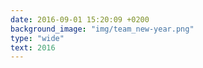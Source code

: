 ```yaml
---
date: 2016-09-01 15:20:09 +0200
background_image: "img/team_new-year.png"
type: "wide"
text: 2016
---
```

